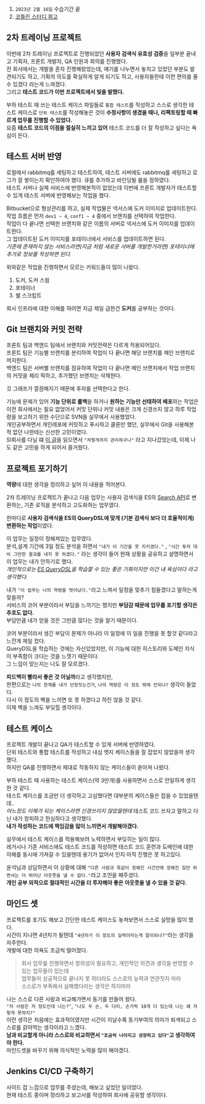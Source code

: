 

1. `2023년 2월 16일` 수습기간 끝
2. [코틀린 스터디 회고](https://jdalma.github.io/2023y02m/javatokotlin/)


## 2차 트레이닝 프로젝트

이번에 2차 트레이닝 프로젝트로 진행되었던 **사용자 검색식 유효성 검증**을 일부분 끝내고 기획자, 프론트 개발자, QA 인원과 회의를 진행했다.  
전 회사에서는 개발을 혼자 진행해왔었는데, 얘기를 나누면서 놓치고 있었던 부분도 발견되기도 하고, 기획의 의도를 확실하게 알게 되기도 하고, 사용자들한테 이런 편의를 줄 수 있겠다 라는게 느껴졌다.  
그리고 **테스트 코드가 이번 프로젝트에서 빛을 발했다.**  
  
부하 테스트 때 쓰는 테스트 케이스 파일들로 `통합 테스트`를 작성하고 스스로 생각한 테스트 케이스로 `단위 테스트`를 작성해놓은 것이 **수정사항이 생겼을 때나, 리팩토링할 때 빠르게 업무를 진행할 수 있었다.**  
요즘 **테스트 코드의 이점을 절실히 느끼고 있어** 테스트 코드를 더 잘 작성하고 싶다는 욕심이 든다.  
  
## 테스트 서버 반영

로컬에서 rabbitmq를 세팅하고 테스트하여, 테스트 서버에도 rabbitmq를 세팅하고 로그가 잘 쌓이는지 확인하여야 했다. 
큐를 추가하고 바인딩될 룰을 정하였다.  
테스트 서버나 실제 서비스에 반영해본적이 없었는데 이번에 프론트 개발자가 테스트할 수 있게 테스트 서버에 반영해보는 작업을 했다.  
  
Bitbucket으로 형상관리를 하고, 실제 작업물은 넥서스에 도커 이미지로 업데이트한다.  
작업 흐름은 먼저 `dev1 ~ 4`, `conf1 ~ 4` 중에서 브랜치를 선택하여 작업한다.  
작업이 다 끝나면 선택한 브랜치와 같은 이름의 서버로 넥서스에 도커 이미지를 업데이트한다.  
그 업데이트된 도커 이미지를 포테이너에서 서비스를 업데이트하면 된다.  
*기존에 존재하지 않는 서비스라면(지금 처럼 새로운 서버를 개발한거라면) 포테이너에 추가로 정보를 작성하면 된다.*  
  
위와같은 작업을 진행하면서 모르는 키워드들이 많이 나왔다.  
  
1. 도커, 도커 스웜
2. 포테이너
3. 쉘 스크립트
  
회사 인프라에 대한 이해를 하려면 지금 제일 급한건 **도커**를 공부하는 것이다.  

## Git 브랜치와 커밋 전략

프론트 팀과 백엔드 팀에서 브랜치와 커밋전략은 다르게 적용되어있다.  
프론트 팀은 기능별 브랜치를 분리하여 작업이 다 끝나면 해당 브랜치를 메인 브랜치로 머지한다.  
백엔드 팀은 서버별 브랜치를 점유하여 작업이 다 끝나면 메인 브랜치에서 작업 브랜치의 커밋을 체리 픽하고, 추가했던 브랜치는 삭제한다.  
  
깃 그래프가 깔끔해지기 때문에 후자를 선택한다고 한다.  
  
기능에 문제가 있어 **기능 단위로 롤백**을 하거나 **원하는 기능만 선태하여 배포**하는 작업은 이전 회사에서는 필요 없었어서 커밋 단위나 커밋 내용은 크게 신경쓰지 않고 하루 작업량을 보고하기 위한 수단으로 SVN을 실무에서 사용했었다.  
개인공부하면서 개인레포에 커밋하고 푸시하고 클론만 했던, 실무에서 Git을 사용해본적 없던 나한테는 신선한 고민이였다.  
SI회사를 다닐 떄 [이 글](https://techblog.woowahan.com/2553/)을 읽으면서 `"저렇게까지 관리하구나"` 라고 지나갔었는데, 이제 나도 같은 고민을 하게 되어서 즐거웠다.  

## 프로젝트 포기하기

**역량**에 대한 생각을 정리하고 싶어 이 내용을 적어본다.  
  
2차 트레이닝 프로젝트가 끝나고 다음 업무는 사용자 검색식을 ES의 [Search API](https://www.elastic.co/guide/en/elasticsearch/client/java-rest/current/java-rest-high-search.html)로 변환하는, 기존 로직을 분석하고 고도화하는 업무였다.  
  
한마디로 **사용자 검색식을 ES의 QueryDSL에 맞게 (기본 검색식 보다 더 호율적이게)변환하는 작업**이였다.  
  
이 업무는 일정이 정해져있는 업무였다.  
분석,설계 기간에 3일 정도 분석을 하면서 `"내가 이 기간을 못 지키겠다."` , `"시간 투자 대비 그만한 결과를 내지 못 하겠다."` 라는 생각이 들어 현재 상황을 공유하고 설명하면서 이 업무는 내가 안하기로 했다.  
*개인적으로는 [ES QueryDSL](https://www.elastic.co/guide/en/elasticsearch/reference/current/query-dsl.html)을 학습할 수 있는 좋은 기회이지만 이건 내 욕심이다 라고 생각했다.*  
  
내가 `"이 업무는 나의 역량을 벗어났다."`라고 느껴서 일정을 맞추기 힘들겠다고 말하는게 맞을까?  
서비스의 코어 부분이라서 부담을 느끼기는 했지만 **부담감 때문에 업무를 포기할 생각은 추호도 없다.**  
부담만큼 내가 얻을 것은 그만큼 많다는 것을 알기 때문이다.  
  
코어 부분이라서 생긴 부담이 문제가 아니라 이 일정에 이 일을 진행을 못 할것 같다라고 느낀게 제일 컸다.  
QueryDSL을 학습하는 것에는 자신있었지만, 이 기능에 대한 히스토리와 도메인 지식이 부족함이 크다는 것을 느꼇기 때문이다.  
그 느낌이 맞는지는 나도 잘 모르겠다.  
  
**피드백이 빨라서 좋은 것 아닐까**라고 생각했지만,  
한편으로는 `나의 한계를 내가 단정짓는건가`, `나의 역량은 이 정도 밖에 안되나?` 생각이 들었다.  
다시 이 정도의 벽을 느끼면 또 못 하겠다고 하진 않을 것 같다.  
이제 벽을 느껴도 부딪힐 생각이다.  

## 테스트 케이스

프로젝트 개발이 끝나고 QA가 테스트할 수 있게 서버에 반영하였다.  
단위 테스트와 통합 테스트를 작성하고 내심 엣지 케이스들을 잘 잡았지 않았을까 생각했다.  
하지만 QA를 진행하면서 제대로 작동하지 않는 케이스들이 쏟아져 나왔다.  
  
부하 테스트 때 사용하는 테스트 케이스(약 3만개)를 사용하면서 스스로 안일하게 생각한 것 같다.  
테스트 케이스를 조금만 더 생각하고 고심했다면 대부분의 케이스들은 잡을 수 있었을텐데..  
*어느정도 이해가 되는 케이스라면 신경쓰이지 않았을텐데* 테스트 코드 쓰자고 말하고 다닌 내가 창피하고 한심하다고 생각했다.  
**내가 작성하는 코드에 책임감을 많이 느끼면서 개발해야겠다.**  
  
실무에서 테스트 케이스를 적용해보려 노력하면서 부딪히는 일이 많다.  
레거시나 기존 서비스에도 테스트 코드를 작성하면 테스트 코드 훈련과 도메인에 대한 이해를 동시에 가져갈 수 있을텐데 용기가 없어서 인지 아직 진행은 못 하고있다.  
  
윤석님과 상담하면서 이 상황에 대해 `"다른 사람과 똑같이 정해진 시간안에 정해진 일만 하면서는 더 뛰어난 아웃풋을 낼 수 없다."`라고 조언을 해주셨다.   
**개인 공부 외적으로 절대적인 시간을 더 투자해야 좋은 아웃풋을 낼 수 있을 것 같다.**  

## 마인드 셋

프로젝트를 포기도 해보고 간단한 테스트 케이스도 놓쳐보면서 스스로 실망을 많이 했다.  
시간이 지나면 4년차가 될텐데 `"4년차가 이 정도의 실력이라는게 말이되나?"`라는 생각을 자주한다.  
개발에 대한 의욕도 조금씩 떨어졌다.  
  
> 회사 업무를 진행하면서 창의성이 필요하고, 개인적인 의견과 생각을 반영할 수 있는 업무들이 있는데  
> 업무들이 성공적으로 끝나지 못 하더라도 스스로의 능력과 연관짓지 마라  
> 스스로가 부족해서 실패했다라는 생각은 하지마라  
  
나는 스스로 다른 사람과 비교해가면서 동기를 만들어 왔다.  
`"저 사람은 저 정도인데 나는?"`, `"나도 두 손, 두 다리, 손가락 10개 다 있는데 나는 왜 저렇게 못하지?"`  
이런 생각은 처음에는 효과적이였지만 시간이 지날수록 동기부여의 의미가 퇴색되고 스스로를 갉아먹는 생각이라고 느꼈다.  
**남과 비교할게 아니라 스스로와 비교하면서 `"조금씩 나아지고 성장하고 있다"`고 생각하여야 한다.**  
마인드셋을 바꾸기 위해 의식적인 노력을 많이 해야겠다.  

## Jenkins CI/CD 구축하기

사이드 잡 느낌으로 업무를 주셨는데, 해보고 싶었던 일이었다.  
현재 테스트 중이며 정리하고 보고서를 작성하여 회사에 공유할 생각이다.  

